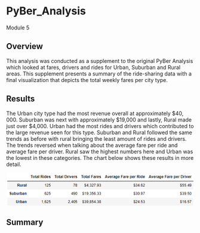 # PyBer_Analysis

Module 5

## Overview

This analysis was conducted as a supplement to the original PyBer Analysis which looked at fares, drivers and rides for Urban, Suburban and Rural areas.  This supplement presents a summary of the ride-sharing data with a final visualization that depicts the total weekly fares per city type.

## Results

The Urban city type had the most revenue overall at approximately $40, 000. Suburban was next with approximately $19,000 and lastly, Rural made just over $4,000.  Urban had the most rides and drivers which contributed to the large revenue seen for this type.  Suburban and Rural followed the same trends as before with rural bringing the least amount of rides and drivers.  The trends reversed when talking about the average fare per ride and average fare per driver.  Rural saw the highest numbers here and Urban was the lowest in these categories.  The chart below shows these results in more detail. 

![](Resources/PyBer_summary_table.PNG)

## Summary


